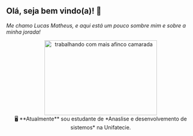 ## Olá, seja bem vindo(a)! 👋

*Me chamo Lucas Matheus, e aqui está um pouco sombre mim e sobre a minha jorada!*


<center><img src="https://wordpress-cms-revista-prod-assets.quero.space/legacy_posts/post_images/15721/a3db5ae0d93f3eaf373589f2e21c36e5dade68e6.gif?1551215966" alt="trabalhando com mais afinco camarada" width="300" height="200"></center>

<center>🖥️ **Atualmente** sou estudante de *Anaslise e desenvolvemento de sistemos* na Unifatecie.</center>


